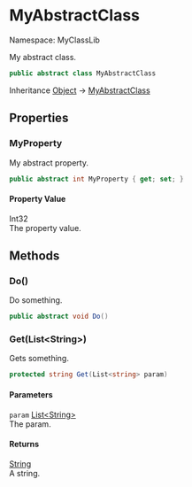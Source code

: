 # MyAbstractClass

Namespace: MyClassLib

My abstract class.

```csharp
public abstract class MyAbstractClass
```

Inheritance [Object](https://docs.microsoft.com/en-us/dotnet/api/system.object) → [MyAbstractClass](./myclasslib.myabstractclass)

## Properties

### **MyProperty**

My abstract property.

```csharp
public abstract int MyProperty { get; set; }
```

#### Property Value

Int32<br>
The property value.

## Methods

### **Do()**

Do something.

```csharp
public abstract void Do()
```

### **Get(List&lt;String&gt;)**

Gets something.

```csharp
protected string Get(List<string> param)
```

#### Parameters

`param` [List&lt;String&gt;](https://docs.microsoft.com/en-us/dotnet/api/system.collections.generic.list-1)<br>
The param.

#### Returns

[String](https://docs.microsoft.com/en-us/dotnet/api/system.string)<br>
A string.
